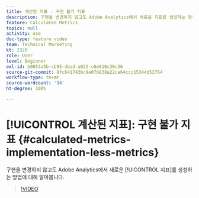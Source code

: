 ```yaml
---
title: 계산된 지표 - 구현 불가 지표
description: 구현을 변경하지 않고도 Adobe Analytics에서 새로운 지표를 생성하는 방법에 대해 알아봅니다.
feature: Calculated Metrics
topics: null
activity: use
doc-type: feature video
team: Technical Marketing
kt: 2320
role: User
level: Beginner
exl-id: b0053a5b-cb95-4bad-a032-c6e810c38c56
source-git-commit: 8fc641743bc9e07b838a22ca64ccc15344d52764
workflow-type: tm+mt
source-wordcount: '34'
ht-degree: 100%

---
```


# [!UICONTROL 계산된 지표]: 구현 불가 지표 {#calculated-metrics-implementation-less-metrics}

구현을 변경하지 않고도 Adobe Analytics에서 새로운 [!UICONTROL 지표]를 생성하는 방법에 대해 알아봅니다.

>[!VIDEO](https://video.tv.adobe.com/v/25407/?quality=12&learn=on)
